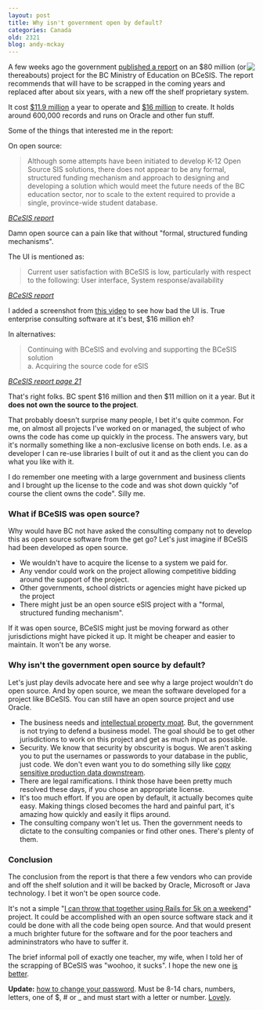 ```yaml
---
layout: post
title: Why isn't government open by default?
categories: Canada
old: 2321
blog: andy-mckay
---
```

<img src="http://www.agmweb.ca/files/bcesis.png" style="float: right" />
<p>A few weeks ago the government <a href="http://t.co/nJDitye7">published a report</a> on an $80 million (or thereabouts) project for the BC Ministry of Education on BCeSIS. The report recommends that will have to be scrapped in the coming years and replaced after about six years, with a new off the shelf proprietary system.</p>
<p>It cost <a href="http://www.kamloopsnews.ca/article/20110117/KAMLOOPS0101/301179972/-1/kamloops/education-minister-puts-future-of-bcesis-in-doubt">$11.9 million</a> a year to operate and <a href="http://www.cknw.com/Channels/Reg/NewsLocal/Story.aspx?ID=1539426">$16 million</a> to create. It holds around 600,000 records and runs on Oracle and other fun stuff.</p>
<p>Some of the things that interested me in the report:</p>
<p>On open source:</p>
<blockquote>Although some attempts have been initiated to develop K-12 Open Source SIS solutions, there does not appear to be any formal, structured funding mechanism and approach to designing and developing a solution which would meet the future needs of the BC education sector, nor to scale to the extent required to provide a single, province-wide student database.</blockquote>
<cite><a href="http://t.co/nJDitye7">BCeSIS report</a></cite>
<p>Damn open source can a pain like that without "formal, structured funding mechanisms".</p>
<p>The UI is mentioned as:</p>
<blockquote>Current user satisfaction with BCeSIS is low, particularly with respect to the following: User interface, System response/availability</blockquote>
<cite><a href="http://t.co/nJDitye7">BCeSIS report</a></cite>
<p>I added a screenshot from <a href="http://www.youtube.com/watch?v=TZXa5TibMlw">this video</a> to see how bad the UI is. True enterprise consulting software at it's best, $16 million eh?</p>
<p>In alternatives:</p>
<blockquote>Continuing with BCeSIS and evolving and supporting the BCeSIS solution<br/>
a.    Acquiring the source code for eSIS
</blockquote>
<cite><a href="http://t.co/nJDitye7">BCeSIS report page 21</a></cite>
<p>That's right folks. BC spent $16 million and then $11 million on it a year. But it <b>does not own the source to the project</b>.</p>
<p>That probably doesn't surprise many people, I bet it's quite common. For me, on almost all projects I've worked on or managed, the subject of who owns the code has come up quickly in the process. The answers vary, but it's normally something like a non-exclusive license on both ends. I.e. as a developer I can re-use libraries I built of out it and as the client you can do what you like with it.</p>
<p>I do remember one meeting with a large government and business clients and I brought up the license to the code and was shot down quickly "of course the client owns the code". Silly me.</p>
<h3>What if BCeSIS was open source?</h3>
<p>Why would have BC not have asked the consulting company not to develop this as open source software from the get go? Let's just imagine if BCeSIS had been developed as open source.</p>
<ul>
<li>We wouldn't have to acquire the license to a system we paid for.</li>
<li>Any vendor could work on the project allowing competitive bidding around the support of the project.</li>
<li>Other governments, school districts or agencies might have picked up the project</li>
<li>There might just be an open source eSIS project with a "formal, structured funding mechanism".</li>
</ul>
<p>If it was open source, BCeSIS might just be moving forward as other jurisdictions might have picked it up. It might be cheaper and easier to maintain. It won't be any worse.</p>
<h3>Why isn't the government open source by default?</h3>
<p>Let's just play devils advocate here and see why a large project wouldn't do open source. And by open source, we mean the software developed for a project like BCeSIS. You can still have an open source project and use Oracle.</p>
<ul>
<li>The business needs and <a href="http://www.investopedia.com/terms/e/economicmoat.asp#axzz1Zt0lfwaR">intellectual property moat</a>. But, the government is not trying to defend a business model. The goal should be to get other jurisdictions to work on this project and get as much input as possible.</li>
<li>Security. We know that security by obscurity is bogus. We aren't asking you to put the usernames or passwords to your database in the public, just code. We don't even want you to do something silly like <a href="http://www.versapay.com/company-news/pci-dss-compliance-why-merchants-need-to-care/">copy sensitive production data downstream</a>.</li>
<li>There are legal ramifications. I think those have been pretty much resolved these days, if you chose an appropriate license.</li>
<li>It's too much effort. If you are open by default, it actually becomes quite easy. Making things closed becomes the hard and painful part, it's amazing how quickly and easily it flips around.</li>
<li>The consulting company won't let us. Then the government needs to dictate to the consulting companies or find other ones. There's plenty of them.</li>
</ul>
<h3>Conclusion</h3>
<p>The conclusion from the report is that there a few vendors who can provide and off the shelf solution and it will be backed by Oracle, Microsoft or Java technology. I bet it won't be open source code.</p>
<p>It's not a simple "<a href="http://www.codinghorror.com/blog/2009/07/code-its-trivial.html">I can throw that together using Rails for 5k on a weekend</a>" project. It could be accomplished with an open source software stack and it could be done with all the code being open source. And that would present a much brighter future for the software and for the poor teachers and admininstrators who have to suffer it.</p>
<p>The brief informal poll of exactly one teacher, my wife, when I told her of the scrapping of BCeSIS was "woohoo, it sucks". I hope the new one <a href="http://www.youtube.com/watch?v=8PA4Vrpd5qA">is better</a>.</p>
<p><b>Update:</b> <a href="http://www.youtube.com/watch?v=fee1zxP83Zo">how to change your password</a>. Must be 8-14 chars, numbers, letters, one of $, # or _ and must start with a letter or number.  <a href="http://xkcd.com/936/">Lovely</a>.</p>